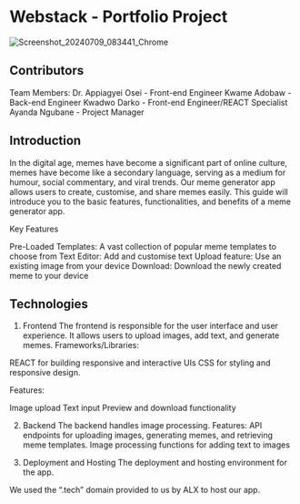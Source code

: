 # Webstack - Portfolio Project




![Screenshot_20240709_083441_Chrome](https://github.com/ohendarko/alx-webstack_portfolio/assets/135705498/40a801c0-d6ed-488f-b766-00899767d1c3)


## Contributors

Team Members:
Dr. Appiagyei Osei - Front-end Engineer 
Kwame Adobaw - Back-end Engineer
Kwadwo Darko - Front-end Engineer/REACT Specialist 
Ayanda Ngubane - Project Manager 


## Introduction

In the digital age, memes have become a significant part of online culture, memes have become like a secondary language, serving as a medium for humour, social commentary, and viral trends. Our meme generator app  allows users to create, customise, and share memes easily. This guide will introduce you to the basic features, functionalities, and benefits of a meme generator app.

Key Features

Pre-Loaded Templates: A vast collection of popular meme templates to choose from
Text Editor: Add and customise text
Upload feature: Use an existing image from your device
Download: Download the newly created meme to your device


## Technologies

1. Frontend
The frontend is responsible for the user interface and user experience. It allows users to upload images, add text, and generate memes.
Frameworks/Libraries:

REACT for building responsive and interactive UIs
CSS for styling and responsive design.

Features:

Image upload
Text input
Preview and download functionality

2. Backend
The backend handles image processing.
Features:
API endpoints for uploading images, generating memes, and retrieving meme templates.
Image processing functions for adding text to images

3. Deployment and Hosting
The deployment and hosting environment for the app.

We used the “.tech” domain provided to us by ALX to host our app.
